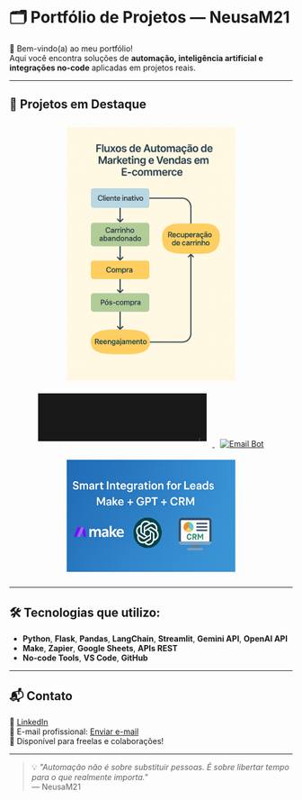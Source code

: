 # 🗂️ Portfólio de Projetos — NeusaM21

🚀 Bem-vindo(a) ao meu portfólio!  
Aqui você encontra soluções de **automação, inteligência artificial e integrações no-code** aplicadas em projetos reais.

---

## 🚀 Projetos em Destaque

<p align="center">
  <a href="https://github.com/NeusaM21/ecommerce-marketing-automation">
    <img src="./ecommerce-marketing-automation/assets/screenshots/fluxo_automacao_ecommerce.png" alt="E-commerce Automation" width="300px" style="margin: 10px;">
  </a>
  <a href="https://github.com/NeusaM21/pdf-insight-bot">
    <img src="./pdf-insight-bot/assets/pdf-insight-bot-terminal.gif" alt="PDF Insight Bot" width="300px" style="margin: 10px;">
  </a>
  <a href="https://github.com/NeusaM21/email_bot">
    <img src="./email_bot/capa_nova.png" alt="Email Bot" width="300px" style="margin: 10px;">
  </a>
  <a href="https://github.com/NeusaM21/smart-integration-leads">
    <img src="./smart-integration-leads/assets/banner-pt.png" alt="Smart Integration" width="300px" style="margin: 10px;">
  </a>
</p>

---

## 🛠️ Tecnologias que utilizo:
- **Python**, **Flask**, **Pandas**, **LangChain**, **Streamlit**, **Gemini API**, **OpenAI API**
- **Make**, **Zapier**, **Google Sheets**, **APIs REST**
- **No-code Tools**, **VS Code**, **GitHub**

---

## 📬 Contato
💼 [LinkedIn](https://www.linkedin.com/in/SeuPerfilLinkedIn)  
📧 E-mail profissional: [Enviar e-mail](mailto:contact.neusam21@gmail.com)  
🤝 Disponível para freelas e colaborações!

---

> 💡 *"Automação não é sobre substituir pessoas. É sobre libertar tempo para o que realmente importa."*  
> — NeusaM21
